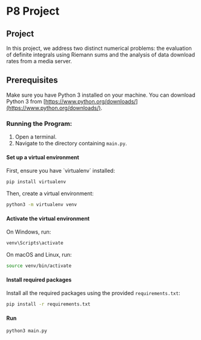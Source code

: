 # P8 Project

## Project
In this project, we address two distinct numerical problems: the evaluation of definite integrals using Riemann sums and the analysis of data download rates from a media server. 

## Prerequisites
Make sure you have Python 3 installed on your machine. You can download Python 3 from [https://www.python.org/downloads/](https://www.python.org/downloads/). 

### Running the Program:
1. Open a terminal.
2. Navigate to the directory containing `main.py`.
#### Set up a virtual environment

First, ensure you have \`virtualenv\` installed:

```bash
pip install virtualenv
```

Then, create a virtual environment:

```bash
python3 -m virtualenv venv
```

#### Activate the virtual environment

On Windows, run:

```bash
venv\Scripts\activate
```

On macOS and Linux, run:

```bash
source venv/bin/activate
```

#### Install required packages

Install all the required packages using the provided `requirements.txt`:

```bash
pip install -r requirements.txt
```

#### Run
```bash
python3 main.py
```
